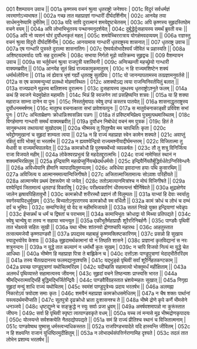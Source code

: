 001  	वैशम्पायन उवाच ||
001a	कृष्णस्य वचनं श्रुत्वा धृतराष्ट्रो जनेश्वरः |
001c	विदुरं सर्वधर्मज्ञं त्वरमाणोऽभ्यभाषत ||
002a	गच्छ तात महाप्राज्ञां गान्धारीं दीर्घदर्शिनीम् |
002c	आनयेह तया सार्धमनुनेष्यामि दुर्मतिम् ||
003a	यदि सापि दुरात्मानं शमयेद्दुष्टचेतसम् |
003c	अपि कृष्णस्य सुहृदस्तिष्ठेम वचने वयम् ||
004a	अपि लोभाभिभूतस्य पन्थानमनुदर्शयेत् |
004c	दुर्बुद्धेर्दुःसहायस्य समर्थं ब्रुवती वचः ||
005a	अपि नो व्यसनं घोरं दुर्योधनकृतं महत् |
005c	शमयेच्चिररात्राय योगक्षेमवदव्ययम् ||
006a	राज्ञस्तु वचनं श्रुत्वा विदुरो दीर्घदर्शिनीम् |
006c	आनयामास गान्धारीं धृतराष्ट्रस्य शासनात् ||
007  	धृतराष्ट्र उवाच ||
007a	एष गान्धारि पुत्रस्ते दुरात्मा शासनातिगः |
007c	ऐश्वर्यलोभादैश्वर्यं जीवितं च प्रहास्यति ||
008a	अशिष्टवदमर्यादः पापैः सह दुरात्मभिः |
008c	सभाया निर्गतो मूढो व्यतिक्रम्य सुहृद्वचः ||
009  	वैशम्पायन उवाच ||
009a	सा भर्तुर्वचनं श्रुत्वा राजपुत्री यशस्विनी |
009c	अन्विच्छन्ती महच्छ्रेयो गान्धारी वाक्यमब्रवीत् ||
010a	आनयेह सुतं क्षिप्रं राज्यकामुकमातुरम् |
010c	न हि राज्यमशिष्टेन शक्यं धर्मार्थलोपिना ||
011a	त्वं ह्येवात्र भृशं गर्ह्यो धृतराष्ट्र सुतप्रियः |
011c	यो जानन्पापतामस्य तत्प्रज्ञामनुवर्तसे ||
012a	स एष काममन्युभ्यां प्रलब्धो मोहमास्थितः |
012c	अशक्योऽद्य त्वया राजन्विनिवर्तयितुं बलात् ||
013a	राज्यप्रदाने मूढस्य बालिशस्य दुरात्मनः |
013c	दुःसहायस्य लुब्धस्य धृतराष्ट्रोऽश्नुते फलम् ||
014a	कथं हि स्वजने भेदमुपेक्षेत महामतिः |
014c	भिन्नं हि स्वजनेन त्वां प्रसहिष्यन्ति शत्रवः ||
015a	या हि शक्या महाराज साम्ना दानेन वा पुनः |
015c	निस्तर्तुमापदः स्वेषु दण्डं कस्तत्र पातयेत् ||
016a	शासनाद्धृतराष्ट्रस्य दुर्योधनममर्षणम् |
016c	मातुश्च वचनात्क्षत्ता सभां प्रावेशयत्पुनः ||
017a	स मातुर्वचनाकाङ्क्षी प्रविवेश सभां पुनः |
017c	अभिताम्रेक्षणः क्रोधान्निःश्वसन्निव पन्नगः ||
018a	तं प्रविष्टमभिप्रेक्ष्य पुत्रमुत्पथमास्थितम् |
018c	विगर्हमाणा गान्धारी समर्थं वाक्यमब्रवीत् ||
019a	दुर्योधन निबोधेदं वचनं मम पुत्रक |
019c	हितं ते सानुबन्धस्य तथायत्यां सुखोदयम् ||
020a	भीष्मस्य तु पितुश्चैव मम चापचितिः कृता |
020c	भवेद्द्रोणमुखानां च सुहृदां शाम्यता त्वया ||
021a	न हि राज्यं महाप्राज्ञ स्वेन कामेन शक्यते |
021c	अवाप्तुं रक्षितुं वापि भोक्तुं वा भरतर्षभ ||
022a	न ह्यवश्येन्द्रियो राज्यमश्नीयाद्दीर्घमन्तरम् |
022c	विजितात्मा तु मेधावी स राज्यमभिपालयेत् ||
023a	कामक्रोधौ हि पुरुषमर्थेभ्यो व्यपकर्षतः |
023c	तौ तु शत्रू विनिर्जित्य राजा विजयते महीम् ||
024a	लोकेश्वरप्रभुत्वं हि महदेतद्दुरात्मभिः |
024c	राज्यं नामेप्सितं स्थानं न शक्यमभिरक्षितुम् ||
025a	इन्द्रियाणि महत्प्रेप्सुर्नियच्छेदर्थधर्मयोः |
025c	इन्द्रियैर्नियतैर्बुद्धिर्वर्धतेऽग्निरिवेन्धनैः ||
026a	अविध्येयानि हीमानि व्यापादयितुमप्यलम् |
026c	अविधेया इवादान्ता हयाः पथि कुसारथिम् ||
027a	अविजित्य य आत्मानममात्यान्विजिगीषते |
027c	अजितात्माजितामात्यः सोऽवशः परिहीयते ||
028a	आत्मानमेव प्रथमं देशरूपेण यो जयेत् |
028c	ततोऽमात्यानमित्रांश्च न मोघं विजिगीषते ||
029a	वश्येन्द्रियं जितामात्यं धृतदण्डं विकारिषु |
029c	परीक्ष्यकारिणं धीरमत्यन्तं श्रीर्निषेवते ||
030a	क्षुद्राक्षेणेव जालेन झषावपिहितावुभौ |
030c	कामक्रोधौ शरीरस्थौ प्रज्ञानं तौ विलुम्पतः ||
031a	याभ्यां हि देवाः स्वर्यातुः स्वर्गस्यापिदधुर्मुखम् |
031c	बिभ्यतोऽनुपरागस्य कामक्रोधौ स्म वर्धितौ ||
032a	कामं क्रोधं च लोभं च दम्भं दर्पं च भूमिपः |
032c	सम्यग्विजेतुं यो वेद स महीमभिजायते ||
033a	सततं निग्रहे युक्त इन्द्रियाणां भवेन्नृपः |
033c	ईप्सन्नर्थं च धर्मं च द्विषतां च पराभवम् ||
034a	कामाभिभूतः क्रोधाद्वा यो मिथ्या प्रतिपद्यते |
034c	स्वेषु चान्येषु वा तस्य न सहाया भवन्त्युत ||
035a	एकीभूतैर्महाप्राज्ञैः शूरैररिनिबर्हणैः |
035c	पाण्डवैः पृथिवीं तात भोक्ष्यसे सहितः सुखी ||
036a	यथा भीष्मः शांतनवो द्रोणश्चापि महारथः |
036c	आहतुस्तात तत्सत्यमजेयौ कृष्णपाण्डवौ ||
037a	प्रपद्यस्व महाबाहुं कृष्णमक्लिष्टकारिणम् |
037c	प्रसन्नो हि सुखाय स्यादुभयोरेव केशवः ||
038a	सुहृदामर्थकामानां यो न तिष्ठति शासने |
038c	प्राज्ञानां कृतविद्यानां स नरः शत्रुनन्दनः ||
039a	न युद्धे तात कल्याणं न धर्मार्थौ कुतः सुखम् |
039c	न चापि विजयो नित्यं मा युद्धे चेत आधिथाः ||
040a	भीष्मेण हि महाप्राज्ञ पित्रा ते बाह्लिकेन च |
040c	दत्तोंऽशः पाण्डुपुत्राणां भेदाद्भीतैररिंदम ||
041a	तस्य चैतत्प्रदानस्य फलमद्यानुपश्यसि |
041c	यद्भुङ्क्षे पृथिवीं सर्वां शूरैर्निहतकण्टकाम् ||
042a	प्रयच्छ पाण्डुपुत्राणां यथोचितमरिंदम |
042c	यदीच्छसि सहामात्यो भोक्तुमर्धं महीक्षिताम् ||
043a	अलमर्धं पृथिव्यास्ते सहामात्यस्य जीवनम् |
043c	सुहृदां वचने तिष्ठन्यशः प्राप्स्यसि भारत ||
044a	श्रीमद्भिरात्मवद्भिर्हि बुद्धिमद्भिर्जितेन्द्रियैः |
044c	पाण्डवैर्विग्रहस्तात भ्रंशयेन्महतः सुखात् ||
045a	निगृह्य सुहृदां मन्युं शाधि राज्यं यथोचितम् |
045c	स्वमंशं पाण्डुपुत्रेभ्यः प्रदाय भरतर्षभ ||
046a	अलमह्ना निकारोऽयं त्रयोदश समाः कृतः |
046c	शमयैनं महाप्राज्ञ कामक्रोधसमेधितम् ||
047a	न चैष शक्तः पार्थानां यस्त्वदर्थमभीप्सति |
047c	सूतपुत्रो दृढक्रोधो भ्राता दुःशासनश्च ते ||
048a	भीष्मे द्रोणे कृपे कर्णे भीमसेने धनञ्जये |
048c	धृष्टद्युम्ने च सङ्क्रुद्धे न स्युः सर्वाः प्रजा ध्रुवम् ||
049a	अमर्षवशमापन्नो मा कुरूंस्तात जीघनः |
049c	सर्वा हि पृथिवी स्पृष्टा त्वत्पाण्डवकृते वधम् ||
050a	यच्च त्वं मन्यसे मूढ भीष्मद्रोणकृपादयः |
050c	योत्स्यन्ते सर्वशक्त्येति नैतदद्योपपद्यते ||
051a	समं हि राज्यं प्रीतिश्च स्थानं च विजितात्मनाम् |
051c	पाण्डवेष्वथ युष्मासु धर्मस्त्वभ्यधिकस्ततः ||
052a	राजपिण्डभयादेते यदि हास्यन्ति जीवितम् |
052c	न हि शक्ष्यन्ति राजानं युधिष्ठिरमुदीक्षितुम् ||
053a	न लोभादर्थसंपत्तिर्नराणामिह दृश्यते |
053c	तदलं तात लोभेन प्रशाम्य भरतर्षभ ||
